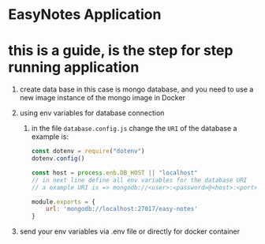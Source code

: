# EasyNotes Application

# this is a guide, is the step for step running application

1. create data base in this case is mongo database, and you need to use a new image instance of the mongo image in Docker

2. using env variables for database connection
    1. in the file `database.config.js` change the `URI` of the database a example is:
        ```js
        const dotenv = require("dotenv")
        dotenv.config()

        const host = process.enb.DB_HOST || "localhost"
        // in next line define all env variables for the database URI
        // a example URI is => mongodb://<user>:<password>@<host>:<port>/<db name>

        module.exports = {
            url: 'mongodb://localhost:27017/easy-notes'
        }
        ```

3. send your env variables via .env file or directly for docker container
